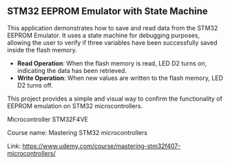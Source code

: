 ## STM32 EEPROM Emulator with State Machine

This application demonstrates how to save and read data from the STM32 EEPROM Emulator. It uses a state machine for debugging purposes, allowing the user to verify if three variables have been successfully saved inside the flash memory. 

- **Read Operation**: When the flash memory is read, LED D2 turns on, indicating the data has been retrieved.
- **Write Operation**: When new values are written to the flash memory, LED D2 turns off.

This project provides a simple and visual way to confirm the functionality of EEPROM emulation on STM32 microcontrollers.





Microcontroller STM32F4VE

Course name: Mastering STM32 microcontrollers

Link: https://www.udemy.com/course/mastering-stm32f407-microcontrollers/
